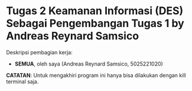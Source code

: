 # Tugas 2 Keamanan Informasi (DES) Sebagai Pengembangan Tugas 1 by Andreas Reynard Samsico

Deskripsi pembagian kerja:
- __SEMUA__, oleh saya (Andreas Reynard Samsico, 5025221020)

__CATATAN__: Untuk mengakhiri program ini hanya bisa dilakukan dengan kill terminal saja.